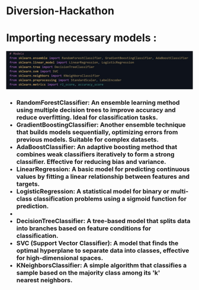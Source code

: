# Diversion-Hackathon
<!DOCTYPE html>
<html>
    <head>
        <title>Ez-Viz</title>
        <meta charset="utf-8">
        <meta name = "viewport" content="width=device-width, initial-scale=1.0">
        <link rel="stylesheet" href="styles.css">
    </head>
    <body>
        <h1>Importing necessary models :</h1>
        <img src="models.jpg" alt="models required for Ez-Viz">
        <h3>
            <ul>
                <li>RandomForestClassifier: An ensemble learning method using multiple decision trees to improve accuracy and reduce overfitting. Ideal for classification tasks.</li>
                <li>GradientBoostingClassifier: Another ensemble technique that builds models sequentially, optimizing errors from previous models. Suitable for complex datasets.</li>
                <li>AdaBoostClassifier: An adaptive boosting method that combines weak classifiers iteratively to form a strong classifier. Effective for reducing bias and variance.</li>
                <li>LinearRegression: A basic model for predicting continuous values by fitting a linear relationship between features and targets.</li>
                <li>LogisticRegression: A statistical model for binary or multi-class classification problems using a sigmoid function for prediction.<li>
                <li>DecisionTreeClassifier: A tree-based model that splits data into branches based on feature conditions for classification.</li>
                <li>SVC (Support Vector Classifier): A model that finds the optimal hyperplane to separate data into classes, effective for high-dimensional spaces.</li>
                <li>KNeighborsClassifier: A simple algorithm that classifies a sample based on the majority class among its 'k' nearest neighbors.</li>
            </ul>
        </h3>
</body>

</html>